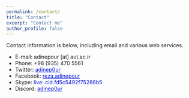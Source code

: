 ```yaml
---
permalink: /contact/
title: "Contact"
excerpt: "Contact me"
author_profile: false
---
```

Contact information is below, including email and various web services.

* E-mail: adinepour [at] aut.ac.ir
* Phone: +98 (935) 470 5561
* Twitter: <a href="http://twitter.com/adinep0ur" style="color: #0011DB; text-decoration: underline;">adinep0ur</a>
* Facebook: <a href="https://www.facebook.com/reza.adinepour" style="color: #0011DB; text-decoration: underline;">reza.adinepour</a>
* Skype: <span style="color: #0011DB">live:.cid.fd5c5492f75286b5</span>
* Discord: <a href="https://discord.com/channels/adinep0ur" style="color: #0011DB; text-decoration: underline;">adinep0ur</a>

